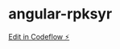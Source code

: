 # angular-rpksyr

[Edit in Codeflow ⚡️](https://stackblitz.com/~/github.com/matlab98/angular-rpksyr)
